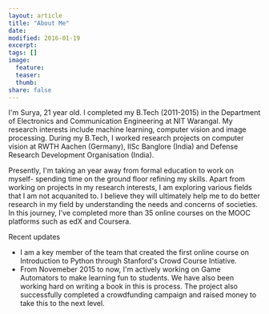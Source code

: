 ```yaml
---
layout: article
title: "About Me"
date: 
modified: 2016-01-19
excerpt:
tags: []
image:
  feature:
  teaser:
  thumb:
share: false
---
```


I'm Surya, 21 year old. I completed my B.Tech (2011-2015) in the Department of Electronics and Communication Engineering at NIT Warangal. My research interests include machine learning, computer vision and image processing. During my B.Tech, I worked research projects on computer vision at RWTH Aachen (Germany), IISc Banglore (India) and Defense Research Development Organisation (India).

Presently, I'm taking an year away from formal education to work on myself- spending time on the ground floor refining my skills. Apart from working on projects in my research interests, I am exploring various fields that I am not acquanited to. I believe they will ultimately help me to do better research in my field by understanding the needs and concerns of societies. In this journey, I’ve completed more than 35 online courses on the MOOC platforms such as edX and Coursera.

Recent updates

- I am a key member of the team that created the first online course on Introduction to Python through Stanford's Crowd Course Intiative.
- From Novemeber 2015 to now, I'm actively working on Game Automators to make learning fun to students. We have also been working hard on writing a book in this is process. The project also successfully completed a crowdfunding campaign and raised money to take this to the next level.